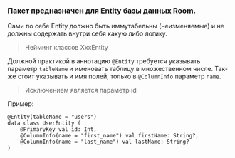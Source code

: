 ### Пакет предназначен для Entity базы данных Room. 
Сами по себе Entity должно быть иммутабельны (неизменяемые) и не должны содержать внутри себя какую 
либо логику.
> Нейминг классов XxxEntity

Должной практикой в аннотацию ```@Entity``` требуется указывать параметр ```tableName``` 
и именовать таблицу в множественном числе.
Так-же стоит указывать и имя полей, только в ```@ColumnInfo``` параметр ```name```.
> Исключением является параметр id 

Пример:
```
@Entity(tableName = "users")
data class UserEntity (
    @PrimaryKey val id: Int,
    @ColumnInfo(name = "first_name") val firstName: String?,
    @ColumnInfo(name = "last_name") val lastName: String?
)
```
